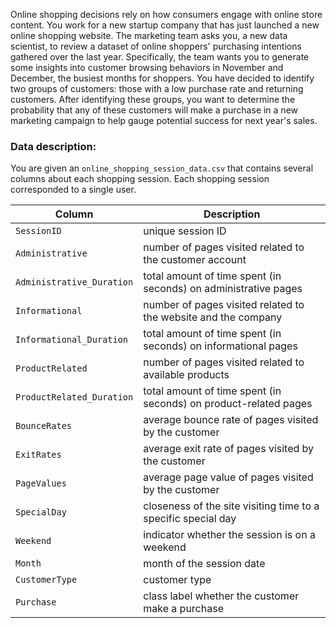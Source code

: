 
Online shopping decisions rely on how consumers engage with online store content. You work for a new startup company that has just launched a new online shopping website. The marketing team asks you, a new data scientist, to review a dataset of online shoppers' purchasing intentions gathered over the last year. Specifically, the team wants you to generate some insights into customer browsing behaviors in November and December, the busiest months for shoppers. You have decided to identify two groups of customers: those with a low purchase rate and returning customers. After identifying these groups, you want to determine the probability that any of these customers will make a purchase in a new marketing campaign to help gauge potential success for next year's sales.

### Data description:

You are given an `online_shopping_session_data.csv` that contains several columns about each shopping session. Each shopping session corresponded to a single user. 

|Column|Description|
|--------|-----------|
|`SessionID`|unique session ID|
|`Administrative`|number of pages visited related to the customer account|
|`Administrative_Duration`|total amount of time spent (in seconds) on administrative pages|
|`Informational`|number of pages visited related to the website and the company|
|`Informational_Duration`|total amount of time spent (in seconds) on informational pages|
|`ProductRelated`|number of pages visited related to available products|
|`ProductRelated_Duration`|total amount of time spent (in seconds) on product-related pages|
|`BounceRates`|average bounce rate of pages visited by the customer|
|`ExitRates`|average exit rate of pages visited by the customer|
|`PageValues`|average page value of pages visited by the customer|
|`SpecialDay`|closeness of the site visiting time to a specific special day|
|`Weekend`|indicator whether the session is on a weekend|
|`Month`|month of the session date|
|`CustomerType`|customer type|
|`Purchase`|class label whether the customer make a purchase|
